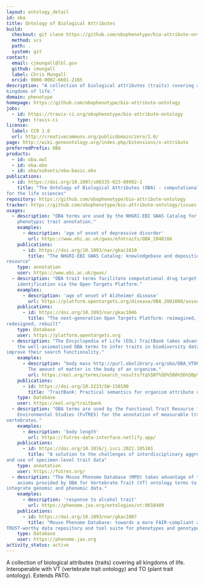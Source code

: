 ```yaml
---
layout: ontology_detail
id: oba
title: Ontology of Biological Attributes
build:
  checkout: git clone https://github.com/obophenotype/bio-attribute-ontology.git
  method: vcs
  path: .
  system: git
contact:
  email: cjmungall@lbl.gov
  github: cmungall
  label: Chris Mungall
  orcid: 0000-0002-6601-2165
description: "A collection of biological attributes (traits) covering all
kingdoms of life."
domain: phenotype
homepage: https://github.com/obophenotype/bio-attribute-ontology
jobs:
  - id: https://travis-ci.org/obophenotype/bio-attribute-ontology
    type: travis-ci
license:
  label: CC0 1.0
  url: http://creativecommons.org/publicdomain/zero/1.0/
page: http://wiki.geneontology.org/index.php/Extensions/x-attribute
preferredPrefix: OBA
products:
  - id: oba.owl
  - id: oba.obo
  - id: oba/subsets/oba-basic.obo
publications:
  - id: https://doi.org/10.1007/s00335-023-09992-1
    title: "The Ontology of Biological Attributes (OBA) - computational traits
for the life sciences"
repository: https://github.com/obophenotype/bio-attribute-ontology
tracker: https://github.com/obophenotype/bio-attribute-ontology/issues
usages:
  - description: "OBA terms are used by the NHGRI-EBI GWAS Catalog for
    phenotypic trait annotation."
    examples:
      - description: 'age of onset of depressive disorder'
        url: https://www.ebi.ac.uk/gwas/efotraits/OBA_2040166
    publications:
      - id: https://doi.org/10.1093/nar/gkac1010
        title: "The NHGRI-EBI GWAS Catalog: knowledgebase and deposition
resource"
    type: annotation
    user: https://www.ebi.ac.uk/gwas/
  - description: "OBA trait terms facilitate computational drug target
    identification via the Open Targets Platform."
    examples:
      - description: 'age of onset of Alzheimer disease'
        url: https://platform.opentargets.org/disease/OBA_2001000/associations
    publications:
      - id: https://doi.org/10.1093/nar/gkac1046
        title: "The next-generation Open Targets Platform: reimagined,
redesigned, rebuilt"
    type: Database
    user: https://platform.opentargets.org
  - description: "The Encyclopedia of Life (EOL) TraitBank takes advantage of
    the well-axiomatised OBA terms to infer traits in biodiversity data and to
improve their search functionality."
    examples:
      - description: "body mass http://purl.obolibrary.org/obo/OBA_VT0001259
        The amount of matter in the body of an organism."
        url: https://eol.org/terms/search_results?tq%5Bf%5D%5B0%5D%5Bp%5D=260&tq%5Br%5D=record
    publications:
      - id: https://doi.org/10.3233/SW-150190
        title: 'TraitBank: Practical semantics for organism attribute data'
    type: Database
    user: https://eol.org/traitbank
  - description: "OBA terms are used by the Functional Trait Resource for
    Environmental Studies (FuTRES) for the annotation of measurable traits in
vertebrates."
    examples:
      - description: 'body length'
        url: https://futres-data-interface.netlify.app/
    publications:
      - id: https://doi.org/10.1016/j.isci.2022.105101
        title: "A solution to the challenges of interdisciplinary aggregation
and use of specimen-level trait data"
    type: annotation
    user: https://futres.org/
  - description: "The Mouse Phenome Database (MPD) takes advantage of the
    axioms provided by OBA for Vertebrate Trait (VT) ontology terms to
integrate genomic and phenomic data."
    examples:
      - description: 'response to alcohol trait'
        url: https://phenome.jax.org/ontologies/vt:0010489
    publications:
      - id: https://doi.org/10.1093/nar/gkac1007
        title: "Mouse Phenome Database: towards a more FAIR-compliant and
TRUST-worthy data repository and tool suite for phenotypes and genotypes"
    type: Database
    user: https://phenome.jax.org
activity_status: active
---
```


A collection of biological attributes (traits) covering all kingdoms of life.
Interoperable with VT (vertebrate trait ontology) and TO (plant trait
ontology). Extends PATO.
